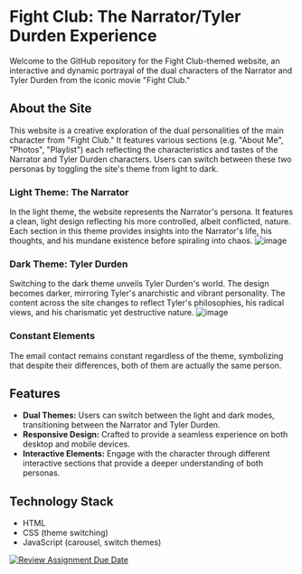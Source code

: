 # **Fight Club: The Narrator/Tyler Durden Experience**
Welcome to the GitHub repository for the Fight Club-themed website, an interactive and dynamic portrayal of the dual characters of the Narrator and Tyler Durden from the iconic movie "Fight Club."

## About the Site
This website is a creative exploration of the dual personalities of the main character from "Fight Club." It features various sections (e.g. "About Me", "Photos", "Playlist") each reflecting the characteristics and tastes of the Narrator and Tyler Durden characters. Users can switch between these two personas by toggling the site's theme from light to dark.

### Light Theme: The Narrator
In the light theme, the website represents the Narrator's persona. It features a clean, light design reflecting his more controlled, albeit conflicted, nature. Each section in this theme provides insights into the Narrator's life, his thoughts, and his mundane existence before spiraling into chaos.
![image](https://github.com/WED-2023/340915149/assets/49615282/00fe5eb9-2318-4cb3-9b63-ae59d2f915a7)


### Dark Theme: Tyler Durden
Switching to the dark theme unveils Tyler Durden's world. The design becomes darker, mirroring Tyler's anarchistic and vibrant personality. The content across the site changes to reflect Tyler's philosophies, his radical views, and his charismatic yet destructive nature.
![image](https://github.com/WED-2023/340915149/assets/49615282/1221493c-9814-441f-90a0-0db0f02649f7)


### Constant Elements
The email contact remains constant regardless of the theme, symbolizing that despite their differences, both of them are actually the same person.

## Features
* **Dual Themes:** Users can switch between the light and dark modes, transitioning between the Narrator and Tyler Durden.
* **Responsive Design:** Crafted to provide a seamless experience on both desktop and mobile devices.
* **Interactive Elements:** Engage with the character through different interactive sections that provide a deeper understanding of both personas.
## Technology Stack
* HTML
* CSS (theme switching)
* JavaScript (carousel, switch themes)

[![Review Assignment Due Date](https://classroom.github.com/assets/deadline-readme-button-24ddc0f5d75046c5622901739e7c5dd533143b0c8e959d652212380cedb1ea36.svg)](https://classroom.github.com/a/GmyrjvXu)
